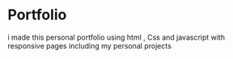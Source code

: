 # Portfolio
i made this personal portfolio using html , Css and javascript with responsive pages including my personal projects   
